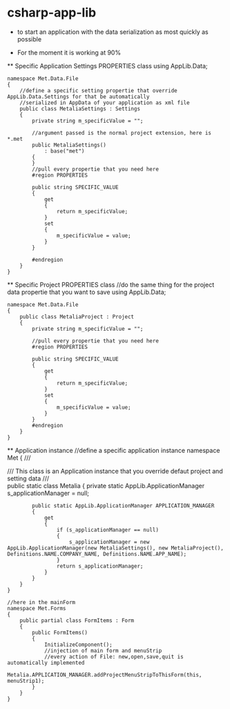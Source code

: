 # csharp-app-lib
* to start an application with the data serialization as most quickly as possible

* For the moment it is working at 90%

** Specific Application Settings PROPERTIES class
    using AppLib.Data;
    
    namespace Met.Data.File
    {
        //define a specific setting propertie that override AppLib.Data.Settings for that be automatically
        //serialized in AppData of your application as xml file
        public class MetaliaSettings : Settings
        {
            private string m_specificValue = "";
            
            //argument passed is the normal project extension, here is *.met
            public MetaliaSettings()
                : base("met")
            {
            }
            //pull every propertie that you need here
            #region PROPERTIES
    
            public string SPECIFIC_VALUE
            {
                get
                {
                    return m_specificValue;
                }
                set
                {
                    m_specificValue = value;
                }
            }
    
            #endregion
        }
    }
** Specific Project PROPERTIES class
    //do the same thing for the project data propertie that you want to save
    using AppLib.Data;
    
    namespace Met.Data.File
    {
        public class MetaliaProject : Project
        {
            private string m_specificValue = "";
            
            //pull every propertie that you need here
            #region PROPERTIES
    
            public string SPECIFIC_VALUE
            {
                get
                {
                    return m_specificValue;
                }
                set
                {
                    m_specificValue = value;
                }
            }
            #endregion
        }
    }
** Application instance
    //define a specific application instance
    namespace Met
    {
        /// <summary>
        /// This class is an Application instance that you override defaut project and setting data
        /// </summary>
        public static class Metalia
        {
            private static AppLib.ApplicationManager s_applicationManager = null;
            
            public static AppLib.ApplicationManager APPLICATION_MANAGER
            {
                get
                {
                    if (s_applicationManager == null)
                    {
                        s_applicationManager = new AppLib.ApplicationManager(new MetaliaSettings(), new MetaliaProject(), Definitions.NAME.COMPANY_NAME, Definitions.NAME.APP_NAME);
                    }
                    return s_applicationManager;
                }
            }
        }
    }
    
    //here in the mainForm
    namespace Met.Forms
    {
        public partial class FormItems : Form
        {
            public FormItems()
            {
                InitializeComponent();
                //injection of main form and menuStrip
                //every action of File: new,open,save,quit is automatically implemented
                Metalia.APPLICATION_MANAGER.addProjectMenuStripToThisForm(this, menuStrip1);
            }
        }
    }
